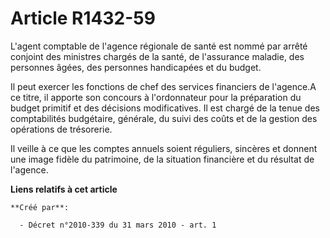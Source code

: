 # Article R1432-59

L'agent comptable de l'agence régionale de santé est nommé par arrêté conjoint des ministres chargés de la santé, de
l'assurance maladie, des personnes âgées, des personnes handicapées et du budget. 

Il peut exercer les fonctions de chef des services financiers de l'agence.A ce titre, il apporte son concours à l'ordonnateur
pour la préparation du budget primitif et des décisions modificatives. Il est chargé de la tenue des comptabilités
budgétaire, générale, du suivi des coûts et de la gestion des opérations de trésorerie. 

Il veille à ce que les comptes annuels soient réguliers, sincères et donnent une image fidèle du patrimoine, de la situation
financière et du résultat de l'agence.

**Liens relatifs à cet article**

	**Créé par**:

	  - Décret n°2010-339 du 31 mars 2010 - art. 1
